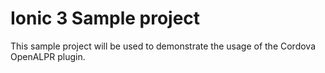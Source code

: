 # Ionic 3 Sample project
This sample project will be used to demonstrate the usage of the Cordova OpenALPR plugin.